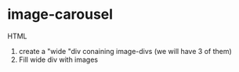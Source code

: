 # image-carousel

HTML
1. create a "wide "div conaining image-divs (we will have 3 of them)
2. Fill wide div with images